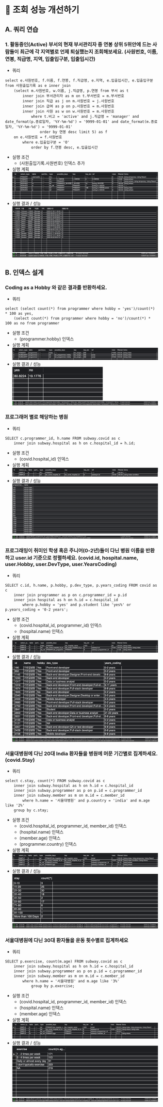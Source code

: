 # 🚀 조회 성능 개선하기

## A. 쿼리 연습

### 1. 활동중인(Active) 부서의 현재 부서관리자 중 연봉 상위 5위안에 드는 사람들이 최근에 각 지역별로 언제 퇴실했는지 조회해보세요. (사원번호, 이름, 연봉, 직급명, 지역, 입출입구분, 입출입시간)
+ 쿼리
```
select e.사원번호, f.이름, f.연봉, f.직급명, e.지역, e.입출입시간, e.입출입구분 from 사원출입기록 as e inner join 
	(select m.사원번호, w.이름, j.직급명, p.연봉 from 부서 as t
		inner join 부서관리자 as m on t.부서번호 = m.부서번호
		inner join 직급 as j on m.사원번호 = j.사원번호    
		inner join 급여 as p on p.사원번호 = m.사원번호
		inner join 사원 as w on w.사원번호 = m.사원번호
			where t.비고 = 'active' and j.직급명 = 'manager' and date_format(p.종료일자, '%Y-%m-%d') = '9999-01-01' and date_format(m.종료일자, '%Y-%m-%d') = '9999-01-01'
				order by 연봉 desc limit 5) as f 
	on e.사원번호 = f.사원번호
		where e.입출입구분 = 'O'	
			order by f.연봉 desc, e.입출입시간
```
+ 실행 조건
  + (사원출입기록.사원번호) 인덱스 추가
+ 실행 계획
  ![img_1.png](img_1.png)
+ 실행 결과 / 성능
  <br>
  ![img.png](img.png)
  <br>
  ![img_2.png](img_2.png)

## B. 인덱스 설계
### Coding as a Hobby 와 같은 결과를 반환하세요.
+ 쿼리
```
select (select count(*) from programmer where hobby = 'yes')/count(*) * 100 as yes,
	(select count(*) from programmer where hobby = 'no')/count(*) * 100 as no from programmer
```
+ 실행 조건
  + (programmer.hobby) 인덱스
+ 실행 계획
  ![img_4.png](img_4.png)
+ 실행 결과 / 성능
  <br>
  ![img_3.png](img_3.png)
  <br>
  ![img_5.png](img_5.png)
  
### 프로그래머 별로 해당하는 병원
+ 쿼리
```
SELECT c.programmer_id, h.name FROM subway.covid as c
    inner join subway.hospital as h on c.hospital_id = h.id;
```
+ 실행 조건
  + (covid.hospital_id) 인덱스
+ 실행 계획
  ![img_6.png](img_6.png)
+ 실행 결과 / 성능
  <br>
  ![img_8.png](img_8.png)
  <br>
  ![img_7.png](img_7.png)
  
### 프로그래밍이 취미인 학생 혹은 주니어(0-2년)들이 다닌 병원 이름을 반환하고 user.id 기준으로 정렬하세요. (covid.id, hospital.name, user.Hobby, user.DevType, user.YearsCoding)
+ 쿼리
```
SELECT c.id, h.name, p.hobby, p.dev_type, p.years_coding FROM covid as c
	inner join programmer as p on c.programmer_id = p.id
	inner join hospital as h on h.id = c.hospital_id		
		where p.hobby = 'yes' and p.student like 'yes%' or p.years_coding = '0-2 years';
```
+ 실행 조건
  + (covid.hospital_id, programmer_id) 인덱스
  + (hospital.name) 인덱스
+ 실행 계획
  ![img_9.png](img_9.png)
+ 실행 결과 / 성능
  <br>
  ![img_11.png](img_11.png)
  <br>
  ![img_10.png](img_10.png)
  
### 서울대병원에 다닌 20대 India 환자들을 병원에 머문 기간별로 집계하세요. (covid.Stay)
+ 쿼리
```
select c.stay, count(*) FROM subway.covid as c
	inner join subway.hospital as h on h.id = c.hospital_id
    inner join subway.programmer as p on p.id = c.programmer_id
    inner join subway.member as m on m.id = c.member_id
		where h.name = '서울대병원' and p.country = 'india' and m.age like '2%'
	group by c.stay;
```
+ 실행 조건
  + (covid.hospital_id, programmer_id, member_id) 인덱스
  + (hospital.name) 인덱스
  + (member.age) 인덱스
  + (programmer.country) 인덱스
+ 실행 계획
  ![img_12.png](img_12.png)
+ 실행 결과 / 성능
  <br>
  ![img_13.png](img_13.png)
  <br>
  ![img_14.png](img_14.png)

### 서울대병원에 다닌 30대 환자들을 운동 횟수별로 집계하세요
+ 쿼리
```
SELECT p.exercise, count(m.age) FROM subway.covid as c
	inner join subway.hospital as h on h.id = c.hospital_id
    inner join subway.programmer as p on p.id = c.programmer_id
    inner join subway.member as m on m.id = c.member_id
		where h.name = '서울대병원' and m.age like '3%'
			group by p.exercise;
```
+ 실행 조건
  + (covid.hospital_id, programmer_id, member_id) 인덱스
  + (hospital.name) 인덱스
  + (member.age) 인덱스
+ 실행 계획
  ![img_16.png](img_16.png)
+ 실행 결과 / 성능
  <br>
  ![img_17.png](img_17.png)
  <br>
  ![img_18.png](img_18.png)

